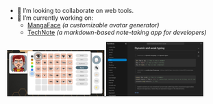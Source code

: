 - 👯 I’m looking to collaborate on web tools.
- 🔭 I’m currently working on:
  + [MangaFace](https://github.com/miladnia/MangaFace) _(a customizable avatar generator)_
  + [TechNote](https://github.com/miladnia/technote) _(a markdown-based note-taking app for developers)_

<a href="https://miladnia.ir/MangaFace/" target="_blank" title="Demo | Click here to try it out">
  <img src="https://raw.githubusercontent.com/miladnia/MangaFace/main/docs/preview_v0.2.png" width="45%" alt="MangaFace avatar generator">
</a>
<a href="https://github.com/miladnia/technote" target="_blank" title="Demo | Click here to try it out">
  <img src="https://github.com/miladnia/technote/raw/main/docs/technote_note_preview.png" width="45%" alt="TechNote note-taking app">
</a>

<!--
- 🔭 I’m currently working on ...
- 🌱 I’m currently learning ...
- 👯 I’m looking to collaborate on ...
- 🤔 I’m looking for help with ...
- 💬 Ask me about ...
- 📫 How to reach me: ...
- 😄 Pronouns: ...
- ⚡ Fun fact: ...
-->
